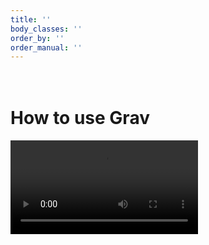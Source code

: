 ```yaml
---
title: ''
body_classes: ''
order_by: ''
order_manual: ''
---
```


# <br> How to use Grav <br>

![](Vid.mp4) 